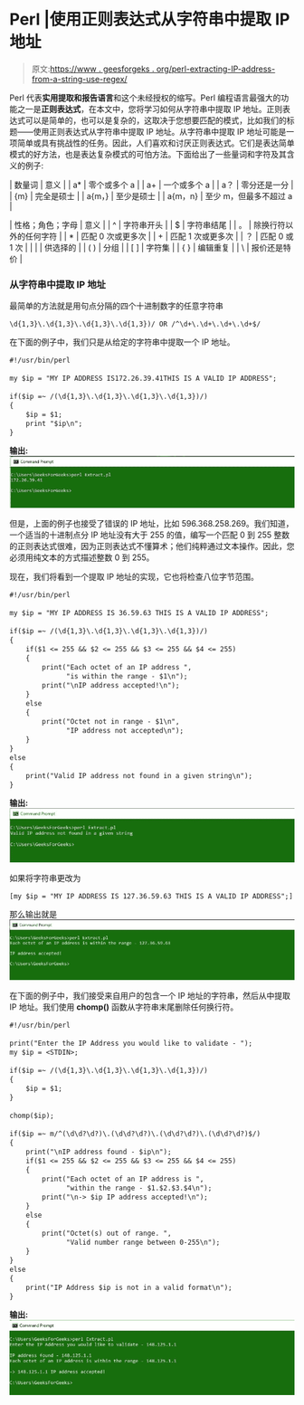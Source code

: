 # Perl |使用正则表达式从字符串中提取 IP 地址

> 原文:[https://www . geesforgeks . org/perl-extracting-IP-address-from-a-string-use-regex/](https://www.geeksforgeeks.org/perl-extracting-ip-address-from-a-string-using-regex/)

Perl 代表**实用提取和报告语言**和这个未经授权的缩写。Perl 编程语言最强大的功能之一是**正则表达式**，在本文中，您将学习如何从字符串中提取 IP 地址。正则表达式可以是简单的，也可以是复杂的，这取决于您想要匹配的模式，比如我们的标题——使用正则表达式从字符串中提取 IP 地址。从字符串中提取 IP 地址可能是一项简单或具有挑战性的任务。因此，人们喜欢和讨厌正则表达式。它们是表达简单模式的好方法，也是表达复杂模式的可怕方法。下面给出了一些量词和字符及其含义的例子:

| 数量词 | 意义 |
| a* | 零个或多个 a |
| a+ | 一个或多个 a |
| a？ | 零分还是一分 |
| {m} | 完全是硕士 |
| a{m，} | 至少是硕士 |
| a{m，n} | 至少 m，但最多不超过 a |

| 性格；角色；字母 | 意义 |
| ^ | 字符串开头 |
| $ | 字符串结尾 |
| 。 | 除换行符以外的任何字符 |
| * | 匹配 0 次或更多次 |
| + | 匹配 1 次或更多次 |
| ？ | 匹配 0 或 1 次 |
| &#124; | 供选择的 |
| ( ) | 分组 |
| [ ] | 字符集 |
| { } | 编辑重复 |
| \ | 报价还是特价 |

### 从字符串中提取 IP 地址

最简单的方法就是用句点分隔的四个十进制数字的任意字符串

```
\d{1,3}\.\d{1,3}\.\d{1,3}\.\d{1,3})/ OR /^\d+\.\d+\.\d+\.\d+$/

```

在下面的例子中，我们只是从给定的字符串中提取一个 IP 地址。

```
#!/usr/bin/perl

my $ip = "MY IP ADDRESS IS172.26.39.41THIS IS A VALID IP ADDRESS";

if($ip =~ /(\d{1,3}\.\d{1,3}\.\d{1,3}\.\d{1,3})/)
{
    $ip = $1;
    print "$ip\n";
}
```

**输出:**
![](img/17124d37fe13b56e969581db8715b0d3.png)

但是，上面的例子也接受了错误的 IP 地址，比如 596.368.258.269。我们知道，一个适当的十进制点分 IP 地址没有大于 255 的值，编写一个匹配 0 到 255 整数的正则表达式很难，因为正则表达式不懂算术；他们纯粹通过文本操作。因此，您必须用纯文本的方式描述整数 0 到 255。

现在，我们将看到一个提取 IP 地址的实现，它也将检查八位字节范围。

```
#!/usr/bin/perl

my $ip = "MY IP ADDRESS IS 36.59.63 THIS IS A VALID IP ADDRESS";

if($ip =~ /(\d{1,3}\.\d{1,3}\.\d{1,3}\.\d{1,3})/)
{
    if($1 <= 255 && $2 <= 255 && $3 <= 255 && $4 <= 255)
    {
        print("Each octet of an IP address ",
              "is within the range - $1\n");
        print("\nIP address accepted!\n");
    }
    else
    {
        print("Octet not in range - $1\n",
              "IP address not accepted\n");
    }
}
else
{
    print("Valid IP address not found in a given string\n");
}
```

**输出:**
![](img/c3aa615f2be9caaf0cd6089f38967485.png)

如果将字符串更改为

```
[my $ip = "MY IP ADDRESS IS 127.36.59.63 THIS IS A VALID IP ADDRESS";] 
```

那么输出就是
![](img/dd9e795dc6bd67d87bcb274101e4a9d9.png)

在下面的例子中，我们接受来自用户的包含一个 IP 地址的字符串，然后从中提取 IP 地址。我们使用 **chomp()** 函数从字符串末尾删除任何换行符。

```
#!/usr/bin/perl

print("Enter the IP Address you would like to validate - ");
my $ip = <STDIN>;

if($ip =~ /(\d{1,3}\.\d{1,3}\.\d{1,3}\.\d{1,3})/)
{
    $ip = $1;
}

chomp($ip);

if($ip =~ m/^(\d\d?\d?)\.(\d\d?\d?)\.(\d\d?\d?)\.(\d\d?\d?)$/)
{
    print("\nIP address found - $ip\n");
    if($1 <= 255 && $2 <= 255 && $3 <= 255 && $4 <= 255)
    {
        print("Each octet of an IP address is ",
              "within the range - $1.$2.$3.$4\n");
        print("\n-> $ip IP address accepted!\n");
    }
    else
    {
        print("Octet(s) out of range. ",
              "Valid number range between 0-255\n");
    }
}
else
{
    print("IP Address $ip is not in a valid format\n");
}
```

**输出:**
![](img/4c7f539cb9bf6693026414dc30d2c264.png)